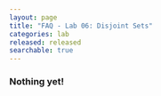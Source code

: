 ```yaml
---
layout: page
title: "FAQ - Lab 06: Disjoint Sets"
categories: lab
released: released
searchable: true
---
```


### Nothing yet!
